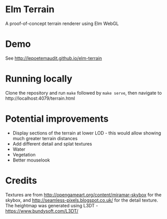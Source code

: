 # Elm Terrain
A proof-of-concept terrain renderer using Elm WebGL

# Demo

See http://lepoetemaudit.github.io/elm-terrain

# Running locally

Clone the repository and run `make` followed by `make serve`, then navigate 
to http://localhost:4079/terrain.html

# Potential improvements

- Display sections of the terrain at lower LOD - this would allow showing
  much greater terrain distances
- Add different detail and splat textures
- Water
- Vegetation
- Better mouselook

# Credits

Textures are from http://opengameart.org/content/miramar-skybox for the skybox,
and http://seamless-pixels.blogspot.co.uk/ for the detail texture. The heightmap
was generated using L3DT - https://www.bundysoft.com/L3DT/